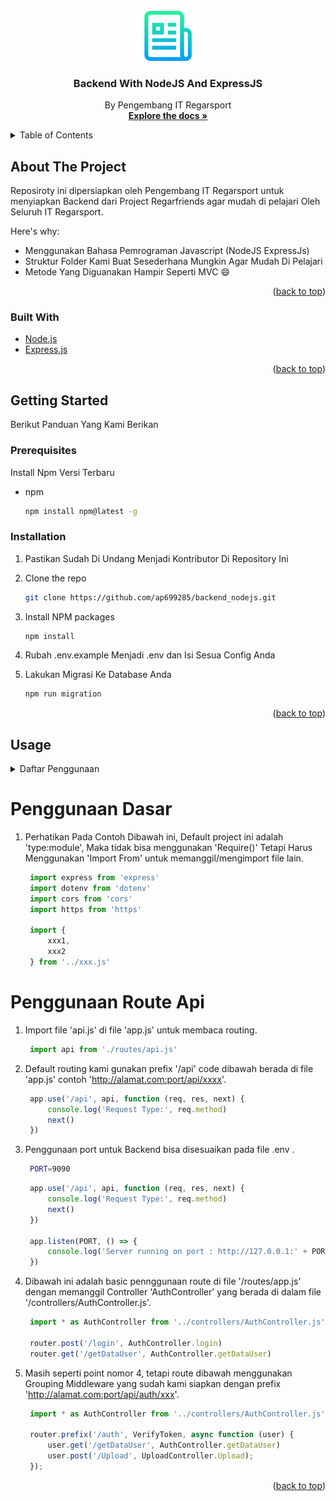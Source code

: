 <div id="top"></div>
<!--
*** Thanks for checking out the Best-README-Template. If you have a suggestion
*** that would make this better, please fork the repo and create a pull request
*** or simply open an issue with the tag "enhancement".
*** Don't forget to give the project a star!
*** Thanks again! Now go create something AMAZING! :D
-->



<!-- PROJECT SHIELDS -->
<!--
*** I'm using markdown "reference style" links for readability.
*** Reference links are enclosed in brackets [ ] instead of parentheses ( ).
*** See the bottom of this document for the declaration of the reference variables
*** for contributors-url, forks-url, etc. This is an optional, concise syntax you may use.
*** https://www.markdownguide.org/basic-syntax/#reference-style-links
-->




<!-- PROJECT LOGO -->
<br />
<div align="center">
  <a href="https://github.com/othneildrew/Best-README-Template">
    <img src="images/logo.png" alt="Logo" width="80" height="80">
  </a>

  <h3 align="center">Backend With NodeJS And ExpressJS</h3>

  <p align="center">
    By Pengembang IT Regarsport
    <br />
    <a href="https://github.com/ap699285/backend_nodejs"><strong>Explore the docs »</strong></a>
  </p>
</div>



<!-- TABLE OF CONTENTS -->
<details>
  <summary>Table of Contents</summary>
  <ol>
    <li>
      <a href="#about-the-project">About The Project</a>
      <ul>
        <li><a href="#built-with">Built With</a></li>
      </ul>
    </li>
    <li>
      <a href="#getting-started">Getting Started</a>
      <ul>
        <li><a href="#prerequisites">Prerequisites</a></li>
        <li><a href="#installation">Installation</a></li>
      </ul>
    </li>
    <li><a href="#usage">Usage</a></li>
  </ol>
</details>



<!-- ABOUT THE PROJECT -->
## About The Project

Reposiroty ini dipersiapkan oleh Pengembang IT Regarsport untuk menyiapkan Backend dari Project Regarfriends agar mudah di pelajari Oleh Seluruh IT Regarsport.

Here's why:
* Menggunakan Bahasa Pemrograman Javascript (NodeJS ExpressJs)
* Struktur Folder Kami Buat Sesederhana Mungkin Agar Mudah Di Pelajari
* Metode Yang Diguanakan Hampir Seperti MVC :smile:

<p align="right">(<a href="#top">back to top</a>)</p>



### Built With

* [Node.js](https://nodejs.org/)
* [Express.js](https://expressjs.com/)

<p align="right">(<a href="#top">back to top</a>)</p>



<!-- GETTING STARTED -->
## Getting Started

Berikut Panduan Yang Kami Berikan

### Prerequisites

Install Npm Versi Terbaru
* npm
  ```sh
  npm install npm@latest -g
  ```

### Installation

1. Pastikan Sudah Di Undang Menjadi Kontributor Di Repository Ini
2. Clone the repo
   ```sh
   git clone https://github.com/ap699285/backend_nodejs.git
   ```
3. Install NPM packages
   ```sh
   npm install
   ```
4. Rubah .env.example Menjadi .env dan Isi Sesua Config Anda

5. Lakukan Migrasi Ke Database Anda
   ```sh
   npm run migration
   ```


<p align="right">(<a href="#top">back to top</a>)</p>



<!-- USAGE EXAMPLES -->
## Usage

<details>
  <summary>Daftar Penggunaan</summary>
  <ol>
    <li><a href="#penggunaan-dasar">Penggunaan Dasar</a>
    </li>
    <li><a href="#penggunaan-route-api">Penggunaan Route Api</a>
    </li>
    <li><a href="#usage">Usage</a></li>
  </ol>
</details>

# Penggunaan Dasar

1. Perhatikan Pada Contoh Dibawah ini, Default project ini adalah 'type:module', Maka tidak bisa menggunakan 'Require()' Tetapi Harus Menggunakan 'Import From' untuk memanggil/mengimport file lain.
   ```js
    import express from 'express'
    import dotenv from 'dotenv'
    import cors from 'cors'
    import https from 'https'

    import {
        xxx1,
        xxx2
    } from '../xxx.js'
   ```

# Penggunaan Route Api

1. Import file 'api.js' di file 'app.js' untuk membaca routing.
   ```js
    import api from './routes/api.js'
   ```

2. Default routing kami gunakan prefix '/api' code dibawah berada di file 'app.js' contoh 'http://alamat.com:port/api/xxxx'.
   ```js
    app.use('/api', api, function (req, res, next) {
        console.log('Request Type:', req.method)
        next()
    })
   ```

3. Penggunaan port untuk Backend bisa disesuaikan pada file .env .
   ```sh
    PORT=9090
   ```
   ```js
    app.use('/api', api, function (req, res, next) {
        console.log('Request Type:', req.method)
        next()
    })

    app.listen(PORT, () => {
        console.log('Server running on port : http://127.0.0.1:' + PORT)
    })
   ```


4. Dibawah ini adalah basic pennggunaan route di file '/routes/app.js' dengan memanggil Controller 'AuthController' yang berada di dalam file '/controllers/AuthController.js'.
   ```js
    import * as AuthController from '../controllers/AuthController.js'

    router.post('/login', AuthController.login)
    router.get('/getDataUser', AuthController.getDataUser)
   ```

4. Masih seperti point nomor 4, tetapi route dibawah menggunakan Grouping Middleware yang sudah kami siapkan dengan prefix 'http://alamat.com:port/api/auth/xxx'.
   ```js
    import * as AuthController from '../controllers/AuthController.js'

    router.prefix('/auth', VerifyToken, async function (user) {
        user.get('/getDataUser', AuthController.getDataUser)
        user.post('/Upload', UploadController.Upload);
    });
   ```

<p align="right">(<a href="#top">back to top</a>)</p>
